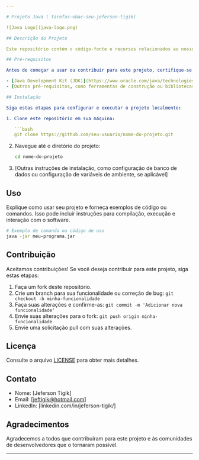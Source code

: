 ```yaml
---

# Projeto Java ( tarefas-ebac-seu-jeferson-tigik)

![Java Logo](java-logo.png)

## Descrição do Projeto

Este repositório contém o código-fonte e recursos relacionados ao nosso emocionante projeto Java, que visa o compartilhamento de exercícios e tarefas concluidas. O projeto é desenvolvido em Java, uma linguagem de programação poderosa e versátil, e possui como principal objetivo [insira os principais objetivos do projeto aqui].

## Pré-requisitos

Antes de começar a usar ou contribuir para este projeto, certifique-se de que você tenha as seguintes ferramentas e tecnologias instaladas:

- [Java Development Kit (JDK)](https://www.oracle.com/java/technologies/javase-downloads.html)
- [Outros pré-requisitos, como ferramentas de construção ou bibliotecas, se aplicável]

## Instalação

Siga estas etapas para configurar e executar o projeto localmente:

1. Clone este repositório em sua máquina:

   ```bash
   git clone https://github.com/seu-usuario/nome-do-projeto.git
   ```

2. Navegue até o diretório do projeto:

   ```bash
   cd nome-do-projeto
   ```

3. [Outras instruções de instalação, como configuração de banco de dados ou configuração de variáveis de ambiente, se aplicável]

## Uso

Explique como usar seu projeto e forneça exemplos de código ou comandos. Isso pode incluir instruções para compilação, execução e interação com o software.

```bash
# Exemplo de comando ou código de uso
java -jar meu-programa.jar
```

## Contribuição

Aceitamos contribuições! Se você deseja contribuir para este projeto, siga estas etapas:

1. Faça um fork deste repositório.
2. Crie um branch para sua funcionalidade ou correção de bug: `git checkout -b minha-funcionalidade`
3. Faça suas alterações e confirme-as: `git commit -m 'Adicionar nova funcionalidade'`
4. Envie suas alterações para o fork: `git push origin minha-funcionalidade`
5. Envie uma solicitação pull com suas alterações.

## Licença

Consulte o arquivo [LICENSE](LICENSE.md) para obter mais detalhes.

## Contato

- Nome: [Jeferson Tigik]
- Email: [jeftigik@hotmail.com]
- LinkedIn: [linkedin.com/in/jeferson-tigik/]

## Agradecimentos

Agradecemos a todos que contribuíram para este projeto e às comunidades de desenvolvedores que o tornaram possível. 

---
```

